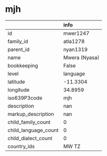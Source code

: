 # mjh
|                      | info          |
|:---------------------|:--------------|
| id                   | mwer1247      |
| family_id            | atla1278      |
| parent_id            | nyan1319      |
| name                 | Mwera (Nyasa) |
| bookkeeping          | False         |
| level                | language      |
| latitude             | -11.3304      |
| longitude            | 34.8959       |
| iso639P3code         | mjh           |
| description          | nan           |
| markup_description   | nan           |
| child_family_count   | 0             |
| child_language_count | 0             |
| child_dialect_count  | 0             |
| country_ids          | MW TZ         |